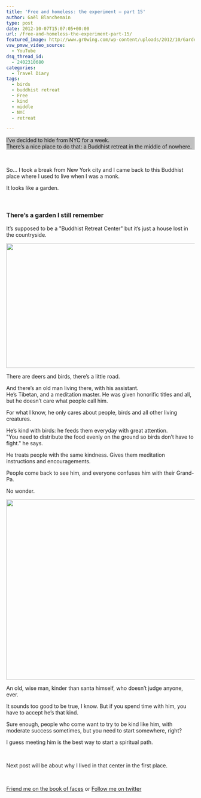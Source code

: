 ```yaml
---
title: 'Free and homeless: the experiment – part 15'
author: Gaël Blanchemain
type: post
date: 2012-10-07T15:07:05+00:00
url: /free-and-homeless-the-experiment-part-15/
featured_image: http://www.gr0wing.com/wp-content/uploads/2012/10/Garden.jpg
vsw_pmvw_video_source:
  - YouTube
dsq_thread_id:
  - 2402310680
categories:
  - Travel Diary
tags:
  - birds
  - buddhist retreat
  - Free
  - kind
  - middle
  - NYC
  - retreat

---
```

<p style="background-color: silver;">
  I&#8217;ve decided to hide from NYC for a week.<br /> There&#8217;s a nice place to do that: a Buddhist retreat in the middle of nowhere.
</p>

&nbsp;

So… I took a break from New York city and I came back to this Buddhist place where I used to live when I was a monk.

It looks like a garden.

<!--more-->

&nbsp;

### There&#8217;s a garden I still remember

It&#8217;s supposed to be a "Buddhist Retreat Center" but it&#8217;s just a house lost in the countryside.

<img class="aligncenter size-full wp-image-3744" title="The Buddhist Center" src="http://www.gr0wing.com/wp-content/uploads/2012/10/house.jpg" alt="" width="613" height="332" srcset="https://www.gr0wing.com/wp-content/uploads/2012/10/house.jpg 613w, https://www.gr0wing.com/wp-content/uploads/2012/10/house-300x162.jpg 300w, https://www.gr0wing.com/wp-content/uploads/2012/10/house-588x318.jpg 588w" sizes="(max-width: 613px) 100vw, 613px" /> 

There are deers and birds, there&#8217;s a little road.

And there&#8217;s an old man living there, with his assistant.  
He&#8217;s Tibetan, and a meditation master. He was given honorific titles and all, but he doesn&#8217;t care what people call him.

For what I know, he only cares about people, birds and all other living creatures.

He&#8217;s kind with birds: he feeds them everyday with great attention.  
"You need to distribute the food evenly on the ground so birds don&#8217;t have to fight." he says.

He treats people with the same kindness. Gives them meditation instructions and encouragements.

People come back to see him, and everyone confuses him with their Grand-Pa.

No wonder.

<img class="aligncenter size-full wp-image-3733" title="Khenchen Rinpoche with dogs" src="http://www.gr0wing.com/wp-content/uploads/2012/10/KR-Dogs.jpg" alt="" width="640" height="480" srcset="https://www.gr0wing.com/wp-content/uploads/2012/10/KR-Dogs.jpg 640w, https://www.gr0wing.com/wp-content/uploads/2012/10/KR-Dogs-300x225.jpg 300w, https://www.gr0wing.com/wp-content/uploads/2012/10/KR-Dogs-588x441.jpg 588w" sizes="(max-width: 640px) 100vw, 640px" /> 

An old, wise man, kinder than santa himself, who doesn&#8217;t judge anyone, ever.

It sounds too good to be true, I know. But if you spend time with him, you have to accept he&#8217;s that kind.

Sure enough, people who come want to try to be kind like him, with moderate success sometimes, but you need to start somewhere, right?

I guess meeting him is the best way to start a spiritual path.

&nbsp;

Next post will be about why I lived in that center in the first place.

&nbsp;

[Friend me on the book of faces][1] or [Follow me on twitter][2]

 [1]: https://www.facebook.com/gael.blanchemain
 [2]: https://twitter.com/#!/gaelblanchemain
